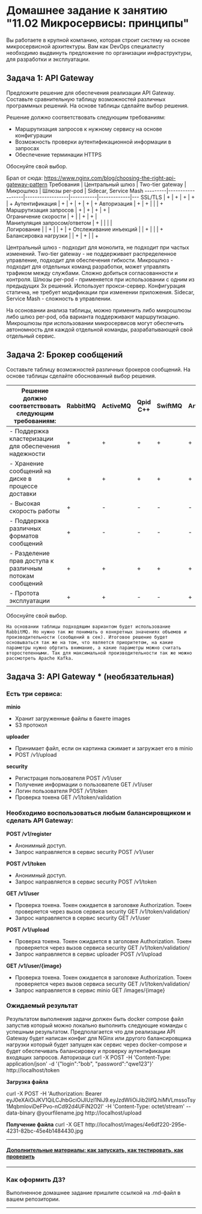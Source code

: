 
# Домашнее задание к занятию "11.02 Микросервисы: принципы"

Вы работаете в крупной компанию, которая строит систему на основе микросервисной архитектуры.
Вам как DevOps специалисту необходимо выдвинуть предложение по организации инфраструктуры, для разработки и эксплуатации.

## Задача 1: API Gateway

Предложите решение для обеспечения реализации API Gateway. Составьте сравнительную таблицу возможностей различных программных решений. На основе таблицы сделайте выбор решения.

Решение должно соответствовать следующим требованиям:
- Маршрутизация запросов к нужному сервису на основе конфигурации
- Возможность проверки аутентификационной информации в запросах
- Обеспечение терминации HTTPS

Обоснуйте свой выбор.

Брал от сюда: https://www.nginx.com/blog/choosing-the-right-api-gateway-pattern
Требования | Центральный шлюз | Two-tier gateway | Микрошлюз | Шлюзы per-pod | Sidecar, Service Mash
---------|------------------|------------------|-----------|-------------|---
SSL/TLS                       | + | + | + | + | +
Аутентификация                | + | + | + | + | +
Авторизация                   | + | + |   |   | +
Маршрутизация запросов        | + | + | + | + |  
Ограничение скорости          | + |   | + | + |  
Манипуляция запросом/ответом  | + |   |   |   |  
Логирование                   |   | + |   | + | +
Отслеживание инъекций         |   | + |   |   | +
Балансировка нагрузки         |   | + | + |   | +

Центральный шлюз - подходит для монолита, не подходит при частых изменений.
Two-tier gateway - не поддерживает распределенное управление, подходит для обеспечения гибкости.
Микрошлюз -	подходит для отдельных команд разработки, может управлять трафиком между службами. Сложно добиться согласованности и контроля.
Шлюзы per-pod -	применяется при использовании с одним из предыдущих 3х решений. Использует прокси-сервер. Конфигурация статична, не требует модификации при изменении приложения.	Sidecar, Service Mash - сложность в управлении.

На осоновании анализа таблицы, можно применить либо микрошлюзы либо шлюз per-pod, оба варианта поддерживают маршрутизацию. Микрошлюзы при использовании микросервисов могут обеспечить автономность для каждой отдельной команды, разрабатывающей свой отдельный сервис.


## Задача 2: Брокер сообщений

Составьте таблицу возможностей различных брокеров сообщений. На основе таблицы сделайте обоснованный выбор решения.

Решение должно соответствовать следующим требованиям: | RabbitMQ | ActiveMQ | Qpid C++ | SwiftMQ | Artemis | Apollo
---------|----------|--------|------------------|-----------|-------------|---
- Поддержка кластеризации для обеспечения надежности | + | + | + | + | + | -
- Хранение сообщений на диске в процессе доставки    | + | + | + | + | + | +
- Высокая скорость работы                            | + | - | - | - | - | -
- Поддержка различных форматов сообщений             | + | - | - | - | - | -
- Разделение прав доступа к различным потокам сообщений | + | + | + | + | + | +
- Протота эксплуатации                               | + | + | - | - | + | +

Обоснуйте свой выбор.

```
На основании таблицы подходящим вариантом будет использование RabbitMQ. Но нужно так же понимать о конкретных значениях объемов и производительности (сообщений в сек). Итоговое решение будет основываться так же на том, что является приоритетом, на какие параметры нужно обртить внимание, а какие параметры можно считать второстепенными. Так для максимальной производительности так же можно рассмотреть Apache Kafka.
```

## Задача 3: API Gateway * (необязательная)

### Есть три сервиса:

**minio**
- Хранит загруженные файлы в бакете images
- S3 протокол

**uploader**
- Принимает файл, если он картинка сжимает и загружает его в minio
- POST /v1/upload

**security**
- Регистрация пользователя POST /v1/user
- Получение информации о пользователе GET /v1/user
- Логин пользователя POST /v1/token
- Проверка токена GET /v1/token/validation

### Необходимо воспользоваться любым балансировщиком и сделать API Gateway:

**POST /v1/register**
- Анонимный доступ.
- Запрос направляется в сервис security POST /v1/user

**POST /v1/token**
- Анонимный доступ.
- Запрос направляется в сервис security POST /v1/token

**GET /v1/user**
- Проверка токена. Токен ожидается в заголовке Authorization. Токен проверяется через вызов сервиса security GET /v1/token/validation/
- Запрос направляется в сервис security GET /v1/user

**POST /v1/upload**
- Проверка токена. Токен ожидается в заголовке Authorization. Токен проверяется через вызов сервиса security GET /v1/token/validation/
- Запрос направляется в сервис uploader POST /v1/upload

**GET /v1/user/{image}**
- Проверка токена. Токен ожидается в заголовке Authorization. Токен проверяется через вызов сервиса security GET /v1/token/validation/
- Запрос направляется в сервис minio  GET /images/{image}

### Ожидаемый результат

Результатом выполнения задачи должен быть docker compose файл запустив который можно локально выполнить следующие команды с успешным результатом.
Предполагается что для реализации API Gateway будет написан конфиг для NGinx или другого балансировщика нагрузки который будет запущен как сервис через docker-compose и будет обеспечивать балансировку и проверку аутентификации входящих запросов.
Авторизаци
curl -X POST -H 'Content-Type: application/json' -d '{"login":"bob", "password":"qwe123"}' http://localhost/token

**Загрузка файла**

curl -X POST -H 'Authorization: Bearer eyJ0eXAiOiJKV1QiLCJhbGciOiJIUzI1NiJ9.eyJzdWIiOiJib2IifQ.hiMVLmssoTsy1MqbmIoviDeFPvo-nCd92d4UFiN2O2I' -H 'Content-Type: octet/stream' --data-binary @yourfilename.jpg http://localhost/upload

**Получение файла**
curl -X GET http://localhost/images/4e6df220-295e-4231-82bc-45e4b1484430.jpg

---

#### [Дополнительные материалы: как запускать, как тестировать, как проверить](https://github.com/netology-code/devkub-homeworks/tree/main/11-microservices-02-principles)

---

### Как оформить ДЗ?

Выполненное домашнее задание пришлите ссылкой на .md-файл в вашем репозитории.

---

